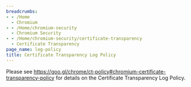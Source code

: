 ```yaml
---
breadcrumbs:
- - /Home
  - Chromium
- - /Home/chromium-security
  - Chromium Security
- - /Home/chromium-security/certificate-transparency
  - Certificate Transparency
page_name: log-policy
title: Certificate Transparency Log Policy
---
```


Please see
<https://goo.gl/chrome/ct-policy#chromium-certificate-transparency-policy> for
details on the Certificate Transparency Log Policy.